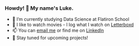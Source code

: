 ### Howdy! 🤠 My name's Luke.

<!--
**toastdeini/toastdeini** is a ✨ _special_ ✨ repository because its `README.md` (this file) appears on your GitHub profile.
-->

- 🌱 I’m currently studying Data Science at Flatiron School
- 🎥 I like to watch movies - I log what I watch on [Letterboxd](https://letterboxd.com/bellyaches/)
- 📫 You can [email me](mailto:lhdowker@gmail.com) or find me on [LinkedIn](https://www.linkedin.com/in/luke-dowker/)
- 👀 Stay tuned for upcoming projects!
